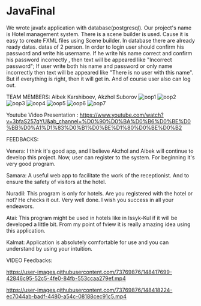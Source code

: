 # JavaFinal
We wrote javafx application with database(postgresql). Our project's name is Hotel management system. There is a scene builder is used. Cause it is easy to create 
FXML files using Scene builder. In database there are already ready datas. datas of 2 person. In order to login user should confirm his password and write his username.
If he write his name correct and confirm his password incorrectly , then text will be appeared like  "Incorrect password"; If user write both his name and password or
only name incorrectly then text will be appeared like "There is no user with this name". But if everything is right, then it will get in. And of course user also can log out.


TEAM MEMBERS: Aibek Karshiboev, Akzhol Suborov
![oop1](https://user-images.githubusercontent.com/73769876/148400192-1df91296-eca3-40a4-ac5f-8d461ea97dcb.png)
![oop2](https://user-images.githubusercontent.com/73769876/148400490-7d6b0aec-9331-4b5f-b254-60c5ad8eedb2.png)
![oop3](https://user-images.githubusercontent.com/73769876/148400500-2b5bcd29-92f8-452d-9e64-33f6f878f1ee.png)
![oop4](https://user-images.githubusercontent.com/73769876/148400508-5acfd14a-5c2a-4809-abdd-b8d9c03b625a.png)
![oop5](https://user-images.githubusercontent.com/73769876/148400513-632d016f-d744-42eb-b1b7-608ffa256767.png)
![oop6](https://user-images.githubusercontent.com/73769876/148400524-130aa545-17b3-4139-b176-d3e60d7690b7.png)
![oop7](https://user-images.githubusercontent.com/73769876/148400537-33ef7005-9113-4008-8421-43c7d8bc11b3.png)

Youtube Video Presentation : https://www.youtube.com/watch?v=3bfaS257qYU&ab_channel=%D0%90%D0%BA%D0%B6%D0%BE%D0%BB%D0%A1%D1%83%D0%B1%D0%BE%D1%80%D0%BE%D0%B2

FEEDBACKS:

Venera:
I think it's good app, and I believe Akzhol and Aibek will continue to develop this project. Now, user can register to the system. For beginning it's very good program.

Samara:
A useful web app to facilitate the work of the receptionist. And to ensure the safety of visitors at the hotel.

Nuradil:
This program is only for hotels. Are you registered with the hotel or not? 
 He checks it out. Very well done. I wish you success in all your endeavors.
 
 Atai:
 This program might be used in hotels like in Issyk-Kul if it will be developed a little bit. From my point of fview it is really amazing idea using this application.
 
 Kalmat:
Application is absolutely comfortable for use and you can understand by using your intuition. 

VIDEO Feedbacks:

https://user-images.githubusercontent.com/73769876/148417699-42846c95-52c5-4fe0-84fb-553ccaa279ef.mp4

https://user-images.githubusercontent.com/73769876/148418224-ec7044ab-badf-4480-a54c-08188cec91c5.mp4

